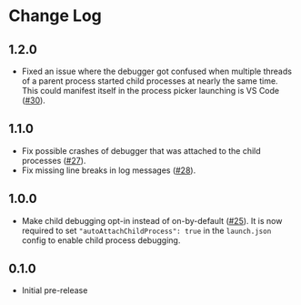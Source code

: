 # Change Log

## 1.2.0

- Fixed an issue where the debugger got confused when multiple threads of a parent process started child processes at nearly the same time. This could manifest itself in the process picker launching is VS Code ([#30](https://github.com/albertziegenhagel/childdebugger-vscode/pull/30)).

## 1.1.0

- Fix possible crashes of debugger that was attached to the child processes ([#27](https://github.com/albertziegenhagel/childdebugger-vscode/pull/27)).
- Fix missing line breaks in log messages ([#28](https://github.com/albertziegenhagel/childdebugger-vscode/pull/28)).

## 1.0.0

- Make child debugging opt-in instead of on-by-default ([#25](https://github.com/albertziegenhagel/childdebugger-vscode/pull/25)).
  It is now required to set `"autoAttachChildProcess": true` in the `launch.json` config to enable child process debugging.

## 0.1.0

- Initial pre-release
